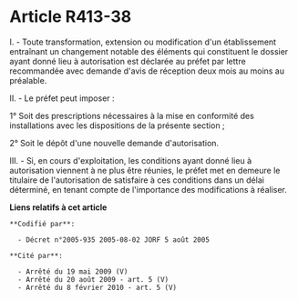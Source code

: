 # Article R413-38

I. - Toute transformation, extension ou modification d'un établissement entraînant un changement notable des éléments qui
constituent le dossier ayant donné lieu à autorisation est déclarée au préfet par lettre recommandée avec demande d'avis de
réception deux mois au moins au préalable.

II. - Le préfet peut imposer :

1° Soit des prescriptions nécessaires à la mise en conformité des installations avec les dispositions de la présente
section ;

2° Soit le dépôt d'une nouvelle demande d'autorisation.

III. - Si, en cours d'exploitation, les conditions ayant donné lieu à autorisation viennent à ne plus être réunies, le préfet
met en demeure le titulaire de l'autorisation de satisfaire à ces conditions dans un délai déterminé, en tenant compte de
l'importance des modifications à réaliser.

**Liens relatifs à cet article**

	**Codifié par**:

	  - Décret n°2005-935 2005-08-02 JORF 5 août 2005

	**Cité par**:

	  - Arrêté du 19 mai 2009 (V)
	  - Arrêté du 20 août 2009 - art. 5 (V)
	  - Arrêté du 8 février 2010 - art. 5 (V)
